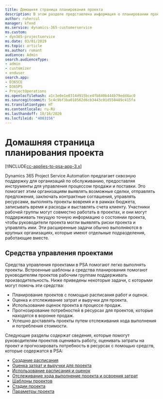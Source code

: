 ```yaml
---
title: Домашняя страница планирования проекта
description: В этом разделе представлена информация о планировании проекта.
author: ruhercul
manager: kfend
ms.service: dynamics-365-customerservice
ms.custom:
- dyn365-projectservice
ms.date: 03/01/2019
ms.topic: article
ms.author: rumant
audience: Admin
search.audienceType:
- admin
- customizer
- enduser
search.app:
- D365CE
- D365PS
- ProjectOperations
ms.openlocfilehash: a1c3e0e1e0314d915bce4fb840b444b79edd4ac0
ms.sourcegitcommit: 5c4c9bf3ba018562d6cb3443c01d550489c415fa
ms.translationtype: HT
ms.contentlocale: ru-RU
ms.lasthandoff: 10/16/2020
ms.locfileid: "4083156"
---
```

# <a name="project-planning-home-page"></a>Домашняя страница планирования проекта

[!INCLUDE[cc-applies-to-psa-app-3.x](../includes/cc-applies-to-psa-app-3x.md)]

Dynamics 365 Project Service Automation предлагает сквозную поддержку для организаций по обслуживанию, предоставляя инструменты для управления процессом продажи и поставки. Это помогает этим организациям выявлять возможные сделки, отправлять предложения, заключать контрактные соглашения, управлять ресурсами, выполнять проекты вовремя и в рамках бюджета, записывать время и расходы и выставлять счета клиенту. Участники рабочей группы могут совместно работать в проектах, и они могут поддерживать текущую точную информацию о состоянии проекта, чтобы руководители проекта могли выявлять риски проекта и управлять ими. Эти расширенные задачи обычно выполняются в крупных организациях, которые имеют отдельные подразделения, работающие вместе.

## <a name="project-management-tools"></a>Средства управления проектами

Средства управления проектами в PSA помогают легко выполнять проекты. Встроенные шаблоны а средства планирования помогают руководителям проектов рабочим группам поддерживать производительность. Ниже приведены некоторые задачи, с которыми могут помочь эти средства:

- Планирование проектов с помощью расписания работ и оценок.
- Оценка и отслеживание затрат и выручки для проекта.
- Использование оценок проекта в процессе продаж.
- Прогнозирование потребностей в ресурсах для проектов, которые находятся в воронке продаж.
- Успешно доставлять проекты путем отслеживания хода выполнения и потребления стоимости.

Следующие разделы содержат сведения, которые помогут руководителям проектов оценивать работу, оценивать затраты на проект и прогнозировать потребность в ресурсах с помощью средств, которые содержатся в PSA:

- [Создание расписания](project-creating.md)
- [Оценка затрат и выручки для проекта](project-estimating.md)
- [Использование расписания и оценок](project-leveraging.md)
- [Отслеживание хода выполнение проекта и освоения затрат](project-tracking.md)
- [Шаблоны проектов](project-templates.md)
- [Стадии проекта](project-stages.md)
- [Параметры проекта](project-settings.md)
